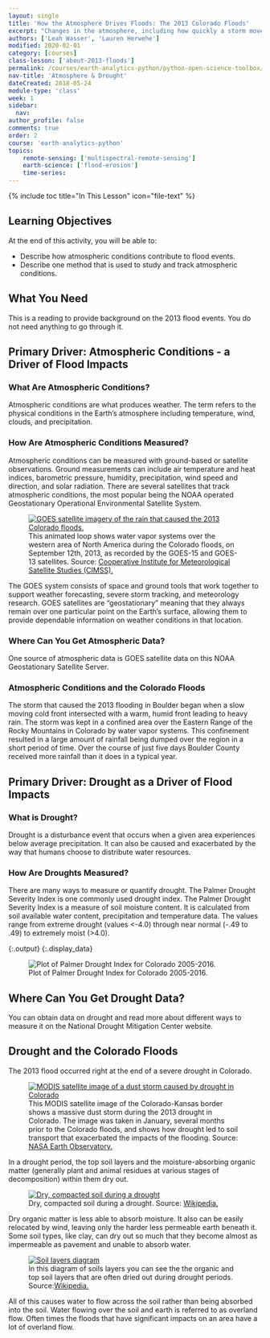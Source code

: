 ```yaml
---
layout: single
title: 'How the Atmosphere Drives Floods: The 2013 Colorado Floods'
excerpt: "Changes in the atmosphere, including how quickly a storm moves can impact the severity of a flood. Learn more about how atmospheric conditions impact flood events."
authors: ['Leah Wasser', 'Lauren Herwehe']
modified: 2020-02-01
category: [courses]
class-lesson: ['about-2013-floods']
permalink: /courses/earth-analytics-python/python-open-science-toolbox/how-atmospheric-conditions-and-drought-impact-floods/
nav-title: 'Atmosphere & Drought'
dateCreated: 2018-05-24
module-type: 'class'
week: 1
sidebar:
  nav:
author_profile: false
comments: true
order: 2
course: 'earth-analytics-python' 
topics: 
    remote-sensing: ['multispectral-remote-sensing']
    earth-science: ['flood-erosion']
    time-series:  
---
```

{% include toc title="In This Lesson" icon="file-text" %}



<div class='notice--success' markdown="1">

## <i class="fa fa-graduation-cap" aria-hidden="true"></i> Learning Objectives
At the end of this activity, you will be able to:

* Describe how atmospheric conditions contribute to flood events.
* Describe one method that is used to study and track atmospheric conditions.

## <i class="fa fa-check-square-o fa-2" aria-hidden="true"></i> What You Need

This is a reading to provide background on the 2013 flood events. You do not need anything to go through it. 

</div>


## Primary Driver: Atmospheric Conditions - a Driver of Flood Impacts

### What Are Atmospheric Conditions?
Atmospheric conditions are what produces weather. The term refers to the physical conditions in the Earth’s atmosphere including temperature, wind, clouds, and precipitation.

### How Are Atmospheric Conditions Measured?

Atmospheric conditions can be measured with ground-based or satellite observations. Ground measurements can include air temperature and heat indices, barometric pressure, humidity, precipitation, wind speed and direction, and solar radiation. There are several satellites that track atmospheric conditions, the most popular being the NOAA operated Geostationary Operational Environmental Satellite System.

<figure>
 <a href="{{ site.url }}/images/courses/earth-analytics/science/colorado-floods/goes-satellite-data-colorado-floods.jpg">
 <img src="{{ site.url }}/images/courses/earth-analytics/science/colorado-floods/goes-satellite-data-colorado-floods.jpg" alt = "GOES satellite imagery of the rain that caused the 2013 Colorado floods."></a>
 <figcaption>This animated loop shows water vapor systems over the western area of North America during the Colorado floods, on September 12th, 2013, as recorded by the GOES-15 and GOES-13 satellites. Source: <a href="http://cimss.ssec.wisc.edu/goes/blog/archives/13876" target="_blank">Cooperative Institute for Meteorological Satellite Studies (CIMSS).</a>
 </figcaption>
</figure>


The GOES system consists of space and ground tools that work together to support weather forecasting, severe storm tracking, and meteorology research. GOES satellites are “geostationary” meaning that they always remain over one particular point on the Earth’s surface, allowing them to provide dependable information on weather conditions in that location.

### Where Can You Get Atmospheric Data?

One source of atmospheric data is GOES satellite data on this NOAA Geostationary Satellite Server.

### Atmospheric Conditions and the Colorado Floods
The storm that caused the 2013 flooding  in Boulder began when a slow moving cold front intersected with a warm, humid front leading to heavy rain. The storm was kept in a confined area over the Eastern Range of the Rocky Mountains in Colorado by water vapor systems. This confinement resulted in a large amount of rainfall being dumped over the region in a short period of time. Over the course of just five days Boulder County received more rainfall than it does in a typical year.

## Primary Driver: Drought as a Driver of Flood Impacts

### What is Drought?
Drought is a disturbance event that occurs when a given area experiences below average precipitation. It can also be caused and exacerbated by the way that humans choose to distribute water resources.

### How Are Droughts Measured?

There are many ways to measure or quantify drought. The Palmer Drought Severity Index is one commonly used drought index. The Palmer Drought Severity Index is a measure of soil moisture content. It is calculated from soil available water content, precipitation and temperature data. The values range from extreme drought (values <-4.0) through near normal (-.49 to .49) to extremely moist (>4.0). 



{:.output}
{:.display_data}

<figure>

<img src = "{{ site.url }}/images/courses/earth-analytics-python/01-science-toolbox/intro-2013-floods/2018-02-05-coflood-02-flood-drivers/2018-02-05-coflood-02-flood-drivers_3_0.png" alt = "Plot of Palmer Drought Index for Colorado 2005-2016.">
<figcaption>Plot of Palmer Drought Index for Colorado 2005-2016.</figcaption>

</figure>




## Where Can You Get Drought Data?

You can obtain data on drought and read more about different ways to measure it on the National Drought Mitigation Center website.

## Drought and the Colorado Floods

The 2013 flood occurred right at the end of a severe drought in Colorado.


<figure>
 <a href="{{ site.url }}/images/courses/earth-analytics/science/colorado-floods/drought-dust-storm-colorado-floods.jpg">
 <img src="{{ site.url }}/images/courses/earth-analytics/science/colorado-floods/drought-dust-storm-colorado-floods.jpg" alt = "MODIS satellite image of a dust storm caused by drought in Colorado"></a>
 <figcaption>This MODIS satellite image of the Colorado-Kansas border shows a massive dust storm during the 2013 drought in Colorado. The image was taken in January, several months prior to the Colorado floods, and shows how drought led to soil transport that exacerbated the impacts of the flooding. Source: <a href="https://earthobservatory.nasa.gov/IOTD/view.php?id=80164" target="_blank">NASA Earth Observatory.</a>
 </figcaption>
</figure>


In a drought period, the top soil layers and the moisture-absorbing organic matter (generally plant and animal residues at various stages of decomposition) within them dry out. 

<figure>
 <a href="{{ site.url }}/images/courses/earth-analytics/science/colorado-floods/drought-soil-colorado-floods.jpg">
 <img src="{{ site.url }}/images/courses/earth-analytics/science/colorado-floods/drought-soil-colorado-floods.jpg" alt = "Dry, compacted soil during a drought "></a>
 <figcaption>Dry, compacted soil during a drought. Source: <a href="https://commons.wikimedia.org/wiki/File:CSIRO_ScienceImage_607_Effects_of_Drought_on_the_Soil.jpg" target="_blank">Wikipedia.</a>
 </figcaption>
</figure>


Dry organic matter is less able to absorb moisture. It also can be easily relocated by wind, leaving only the harder less permeable earth beneath it. Some soil types, like clay, can dry out so much that they become almost as impermeable as pavement and unable to absorb water. 

<figure>
 <a href="{{ site.url }}/images/courses/earth-analytics/science/colorado-floods/soil-layers-colorado-floods.jpg">
 <img src="{{ site.url }}/images/courses/earth-analytics/science/colorado-floods/soil-layers-colorado-floods.jpg" alt = "Soil layers diagram"></a>
 <figcaption>In this diagram of soils layers you can see the the organic and top soil layers that are often dried out during drought periods. Source:<a href="https://commons.wikimedia.org/wiki/File:Soil_Layers.jpg" target="_blank">Wikipedia.</a>
 </figcaption>
</figure>


All of this causes water to flow across the soil rather than being absorbed into the soil. Water flowing over the soil and earth is referred to as overland flow. Often times the floods that have significant impacts on an area have a lot of overland flow.
